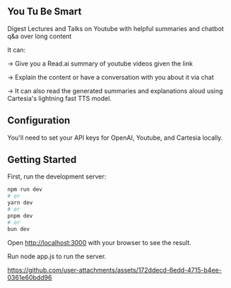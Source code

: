 ## You Tu Be Smart
Digest Lectures and Talks on Youtube with helpful summaries and chatbot q&a over long content

It can:

→ Give you a Read.ai summary of youtube videos given the link

→ Explain the content or have a conversation with you about it via chat

→ It can also read the generated summaries and explanations aloud using Cartesia's lightning fast TTS model.

## Configuration
You'll need to set your API keys for OpenAI, Youtube, and Cartesia locally.

## Getting Started

First, run the development server:

```bash
npm run dev
# or
yarn dev
# or
pnpm dev
# or
bun dev
```

Open [http://localhost:3000](http://localhost:3000) with your browser to see the result.

Run node app.js to run the server.




https://github.com/user-attachments/assets/172ddecd-6edd-4715-b4ee-0361e60bdd96

